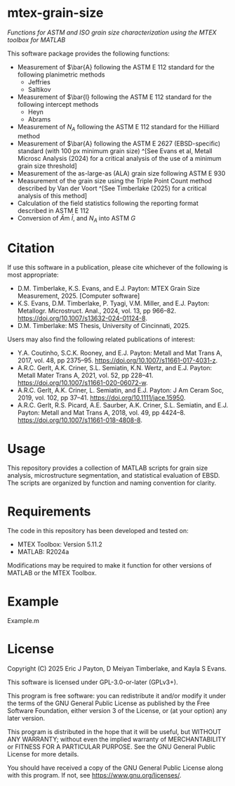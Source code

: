 # mtex-grain-size

*Functions for ASTM and ISO grain size characterization using the MTEX toolbox for MATLAB*

This software package provides the following functions:

* Measurement of $\bar{A} following the ASTM E 112 standard for the following planimetric methods
	 + Jeffries
	 + Saltikov
* Measurement of $\bar{l} following the ASTM E 112 standard for the following intercept methods
	+ Heyn
	+ Abrams
* Measurement of $N_A$ following the ASTM E 112 standard for the Hilliard method
* Measurement of $\bar{A} following the ASTM E 2627 (EBSD-specific) standard (with 100 px minimum grain size) ^[See Evans et al, Metall Microsc Analysis (2024) for a critical analysis of the use of a minimum grain size threshold]
* Measurement of the as-large-as (ALA) grain size following ASTM E 930
* Measurement of the grain size using the Triple Point Count method described by Van der Voort ^[See Timberlake (2025) for a critical analysis of this method]
* Calculation of the field statistics following the reporting format described in ASTM E 112
* Conversion of $\bar{A}$m $\bar{l}$, and $N_A$ into ASTM $G$

# Citation

If use this software in a publication, please cite whichever of the following is most appropriate:

* D.M. Timberlake, K.S. Evans, and E.J. Payton: MTEX Grain Size Measurement, 2025. [Computer software]
* K.S. Evans, D.M. Timberlake, P. Tyagi, V.M. Miller, and E.J. Payton: Metallogr. Microstruct. Anal., 2024, vol. 13, pp 966–82. https://doi.org/10.1007/s13632-024-01124-8.
* D.M. Timberlake: MS Thesis, University of Cincinnati, 2025.

Users may also find the following related publications of interest:

* Y.A. Coutinho, S.C.K. Rooney, and E.J. Payton: Metall and Mat Trans A, 2017, vol. 48, pp 2375–95. https://doi.org/10.1007/s11661-017-4031-z.
* A.R.C. Gerlt, A.K. Criner, S.L. Semiatin, K.N. Wertz, and E.J. Payton: Metall Mater Trans A, 2021, vol. 52, pp 228–41. https://doi.org/10.1007/s11661-020-06072-w.
* A.R.C. Gerlt, A.K. Criner, L. Semiatin, and E.J. Payton: J Am Ceram Soc, 2019, vol. 102, pp 37–41. https://doi.org/10.1111/jace.15950.
* A.R.C. Gerlt, R.S. Picard, A.E. Saurber, A.K. Criner, S.L. Semiatin, and E.J. Payton: Metall and Mat Trans A, 2018, vol. 49, pp 4424–8. https://doi.org/10.1007/s11661-018-4808-8.

# Usage

This repository provides a collection of MATLAB scripts for grain size analysis, microstructure segmentation, and statistical evaluation of EBSD. The scripts are organized by function and naming convention for clarity.

# Requirements

The code in this repository has been developed and tested on:

* MTEX Toolbox: Version 5.11.2
* MATLAB: R2024a

Modifications may be required to make it function for other versions of MATLAB or the MTEX Toolbox.

# Example

Example.m

# License

Copyright (C) 2025 Eric J Payton, D Meiyan Timberlake, and Kayla S Evans.

This software is licensed under GPL-3.0-or-later (GPLv3+).

This program is free software: you can redistribute it and/or modify it under the terms of the GNU General Public License as published by the Free Software Foundation, either version 3 of the License, or (at your option) any later version.

This program is distributed in the hope that it will be useful, but WITHOUT ANY WARRANTY; without even the implied warranty of MERCHANTABILITY or FITNESS FOR A PARTICULAR PURPOSE. See the GNU General Public License for more details.

You should have received a copy of the GNU General Public License along with this program. If not, see <https://www.gnu.org/licenses/>.

